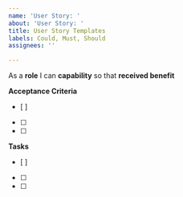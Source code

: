 ```yaml
---
name: 'User Story: '
about: 'User Story: '
title: User Story Templates
labels: Could, Must, Should
assignees: ''

---
```


As a **role** I can **capability** so that **received benefit**

**Acceptance Criteria**
- [ ] 
- [ ] 
- [ ] 

**Tasks**
- [ ] 
- [ ] 
- [ ]
